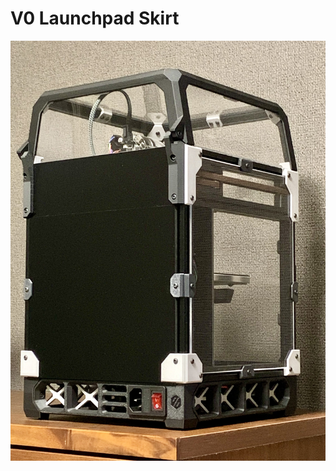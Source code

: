 # V0 Launchpad Skirt
![front](https://github.com/ponkotsu1/Voron-Mods/blob/main/V0%20Launchpad%20Skirt/Images/63.jpg)

